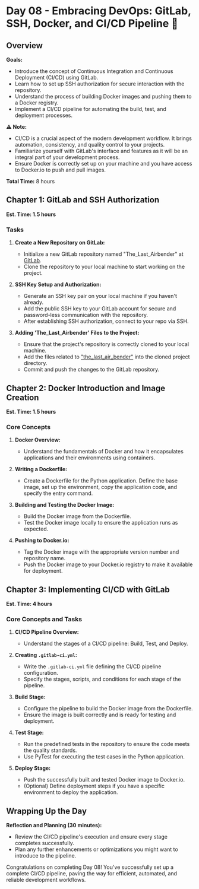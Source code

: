 # Day 08 - Embracing DevOps: GitLab, SSH, Docker, and CI/CD Pipeline 🚀

## Overview

**Goals:**

- Introduce the concept of Continuous Integration and Continuous Deployment (CI/CD) using GitLab.
- Learn how to set up SSH authorization for secure interaction with the repository.
- Understand the process of building Docker images and pushing them to a Docker registry.
- Implement a CI/CD pipeline for automating the build, test, and deployment processes.

**⚠️ Note:**

- CI/CD is a crucial aspect of the modern development workflow. It brings automation, consistency, and quality control to your projects.
- Familiarize yourself with GitLab's interface and features as it will be an integral part of your development process.
- Ensure Docker is correctly set up on your machine and you have access to Docker.io to push and pull images.

**Total Time:** 8 hours

## Chapter 1: GitLab and SSH Authorization

**Est. Time: 1.5 hours**

### Tasks

1. **Create a New Repository on GitLab:**
   - Initialize a new GitLab repository named "The_Last_Airbender" at [GitLab](https://gitlab.com/).
   - Clone the repository to your local machine to start working on the project.

2. **SSH Key Setup and Authorization:**
   - Generate an SSH key pair on your local machine if you haven't already.
   - Add the public SSH key to your GitLab account for secure and password-less communication with the repository.
   - After establishing SSH authorization, connect to your repo via SSH.

3. **Adding 'The_Last_Airbender' Files to the Project:**
   - Ensure that the project's repository is correctly cloned to your local machine.
   - Add the files related to ["the_last_air_bender"](./the_last_air_bender/README.md) into the cloned project directory.
   - Commit and push the changes to the GitLab repository.

## Chapter 2: Docker Introduction and Image Creation

**Est. Time: 1.5 hours**

### Core Concepts

1. **Docker Overview:**
   - Understand the fundamentals of Docker and how it encapsulates applications and their environments using containers.

2. **Writing a Dockerfile:**
   - Create a Dockerfile for the Python application. Define the base image, set up the environment, copy the application code, and specify the entry command.

3. **Building and Testing the Docker Image:**
   - Build the Docker image from the Dockerfile.
   - Test the Docker image locally to ensure the application runs as expected.

4. **Pushing to Docker.io:**
   - Tag the Docker image with the appropriate version number and repository name.
   - Push the Docker image to your Docker.io registry to make it available for deployment.

## Chapter 3: Implementing CI/CD with GitLab

**Est. Time: 4 hours**

### Core Concepts and Tasks

1. **CI/CD Pipeline Overview:**
   - Understand the stages of a CI/CD pipeline: Build, Test, and Deploy.

2. **Creating `.gitlab-ci.yml`:**
   - Write the `.gitlab-ci.yml` file defining the CI/CD pipeline configuration.
   - Specify the stages, scripts, and conditions for each stage of the pipeline.

3. **Build Stage:**
   - Configure the pipeline to build the Docker image from the Dockerfile.
   - Ensure the image is built correctly and is ready for testing and deployment.

4. **Test Stage:**
   - Run the predefined tests in the repository to ensure the code meets the quality standards.
   - Use PyTest for executing the test cases in the Python application.

5. **Deploy Stage:**
   - Push the successfully built and tested Docker image to Docker.io.
   - (Optional) Define deployment steps if you have a specific environment to deploy the application.

## Wrapping Up the Day

**Reflection and Planning (30 minutes):**

- Review the CI/CD pipeline's execution and ensure every stage completes successfully.
- Plan any further enhancements or optimizations you might want to introduce to the pipeline.

Congratulations on completing Day 08! You've successfully set up a complete CI/CD pipeline, paving the way for efficient, automated, and reliable development workflows.

